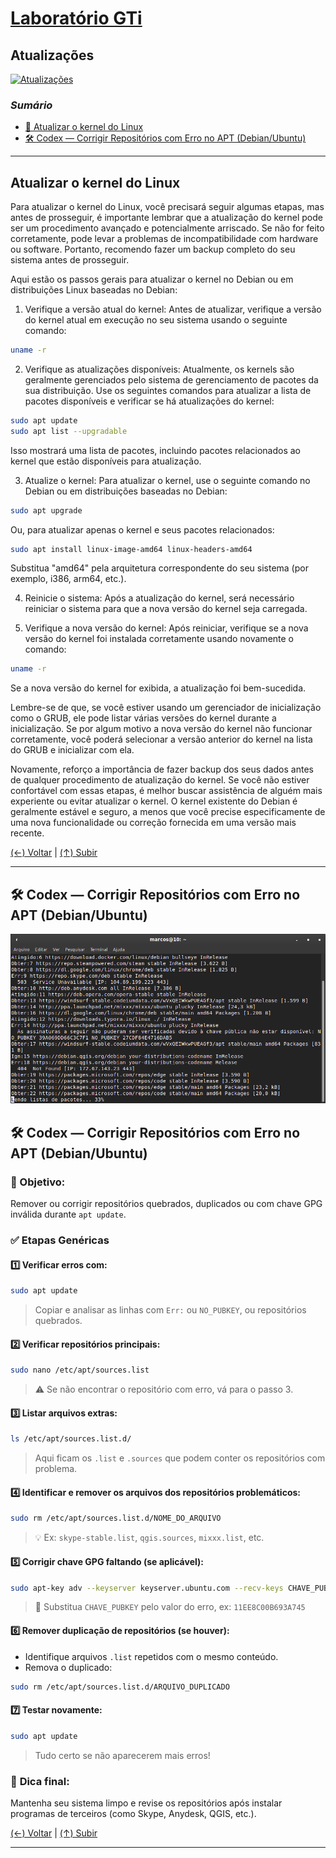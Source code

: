# [Laboratório GTi](../../README.md#laborat%C3%B3rio-gti "Laboratório GTi")

## Atualizações

[![Atualizações](./images/Upgrade_button.jpg "Atualizações")](./images/Upgrade_button.jpg "Atualizações")

### *Sumário*

- [🧬 Atualizar o kernel do Linux](#atualizar-o-kernel-do-linux "Atualizar o kernel do Linux")
- [🛠️ Codex — Corrigir Repositórios com Erro no APT (Debian/Ubuntu)](#%EF%B8%8F-codex--corrigir-reposit%C3%B3rios-com-erro-no-apt-debianubuntu "Codex — Corrigir Repositórios com Erro no APT (Debian/Ubuntu)")


---

## Atualizar o kernel do Linux

Para atualizar o kernel do Linux, você precisará seguir algumas etapas, mas antes de prosseguir, é importante lembrar que a atualização do kernel pode ser um procedimento avançado e potencialmente arriscado. Se não for feito corretamente, pode levar a problemas de incompatibilidade com hardware ou software. Portanto, recomendo fazer um backup completo do seu sistema antes de prosseguir.

Aqui estão os passos gerais para atualizar o kernel no Debian ou em distribuições Linux baseadas no Debian:

1. Verifique a versão atual do kernel:
Antes de atualizar, verifique a versão do kernel atual em execução no seu sistema usando o seguinte comando:

```bash
uname -r
```

2. Verifique as atualizações disponíveis:
Atualmente, os kernels são geralmente gerenciados pelo sistema de gerenciamento de pacotes da sua distribuição. Use os seguintes comandos para atualizar a lista de pacotes disponíveis e verificar se há atualizações do kernel:

```bash
sudo apt update
sudo apt list --upgradable
```

Isso mostrará uma lista de pacotes, incluindo pacotes relacionados ao kernel que estão disponíveis para atualização.

3. Atualize o kernel:
Para atualizar o kernel, use o seguinte comando no Debian ou em distribuições baseadas no Debian:

```bash
sudo apt upgrade
```

Ou, para atualizar apenas o kernel e seus pacotes relacionados:

```bash
sudo apt install linux-image-amd64 linux-headers-amd64
```

Substitua "amd64" pela arquitetura correspondente do seu sistema (por exemplo, i386, arm64, etc.).

4. Reinicie o sistema:
Após a atualização do kernel, será necessário reiniciar o sistema para que a nova versão do kernel seja carregada.

5. Verifique a nova versão do kernel:
Após reiniciar, verifique se a nova versão do kernel foi instalada corretamente usando novamente o comando:

```bash
uname -r
```

Se a nova versão do kernel for exibida, a atualização foi bem-sucedida.

Lembre-se de que, se você estiver usando um gerenciador de inicialização como o GRUB, ele pode listar várias versões do kernel durante a inicialização. Se por algum motivo a nova versão do kernel não funcionar corretamente, você poderá selecionar a versão anterior do kernel na lista do GRUB e inicializar com ela.

Novamente, reforço a importância de fazer backup dos seus dados antes de qualquer procedimento de atualização do kernel. Se você não estiver confortável com essas etapas, é melhor buscar assistência de alguém mais experiente ou evitar atualizar o kernel. O kernel existente do Debian é geralmente estável e seguro, a menos que você precise especificamente de uma nova funcionalidade ou correção fornecida em uma versão mais recente.

[(&larr;) Voltar](https://github.com/systemboys/GTi_Laboratory#laborat%C3%B3rio-gti "Voltar ao Sumário") | 
[(&uarr;) Subir](#sum%C3%A1rio "Subir para o topo")

---

## 🛠️ Codex — Corrigir Repositórios com Erro no APT (Debian/Ubuntu)

[![Terminal após o comando apt update](./images/apt_update.png "Terminal após o comando apt update")](./images/apt_update.png "Terminal após o comando apt update")

## 🛠️ **Codex — Corrigir Repositórios com Erro no APT (Debian/Ubuntu)**

### 📌 Objetivo:

Remover ou corrigir repositórios quebrados, duplicados ou com chave GPG inválida durante `apt update`.

### ✅ **Etapas Genéricas**

#### 1️⃣ Verificar erros com:

```bash
sudo apt update
```

> Copiar e analisar as linhas com `Err:` ou `NO_PUBKEY`, ou repositórios quebrados.

#### 2️⃣ Verificar repositórios principais:

```bash
sudo nano /etc/apt/sources.list
```

> ⚠️ Se não encontrar o repositório com erro, vá para o passo 3.

#### 3️⃣ Listar arquivos extras:

```bash
ls /etc/apt/sources.list.d/
```

> Aqui ficam os `.list` e `.sources` que podem conter os repositórios com problema.

#### 4️⃣ Identificar e **remover** os arquivos dos repositórios problemáticos:

```bash
sudo rm /etc/apt/sources.list.d/NOME_DO_ARQUIVO
```

> 💡 Ex:
> `skype-stable.list`, `qgis.sources`, `mixxx.list`, etc.

#### 5️⃣ Corrigir chave GPG faltando (se aplicável):

```bash
sudo apt-key adv --keyserver keyserver.ubuntu.com --recv-keys CHAVE_PUBKEY
```

> 🔑 Substitua `CHAVE_PUBKEY` pelo valor do erro, ex: `11EE8C00B693A745`

#### 6️⃣ Remover duplicação de repositórios (se houver):

* Identifique arquivos `.list` repetidos com o mesmo conteúdo.
* Remova o duplicado:

```bash
sudo rm /etc/apt/sources.list.d/ARQUIVO_DUPLICADO
```

#### 7️⃣ Testar novamente:

```bash
sudo apt update
```

> Tudo certo se não aparecerem mais erros!

### 💾 **Dica final**:

Mantenha seu sistema limpo e revise os repositórios após instalar programas de terceiros (como Skype, Anydesk, QGIS, etc.).

[(&larr;) Voltar](https://github.com/systemboys/GTi_Laboratory#laborat%C3%B3rio-gti "Voltar ao Sumário") | 
[(&uarr;) Subir](#sum%C3%A1rio "Subir para o topo")

---